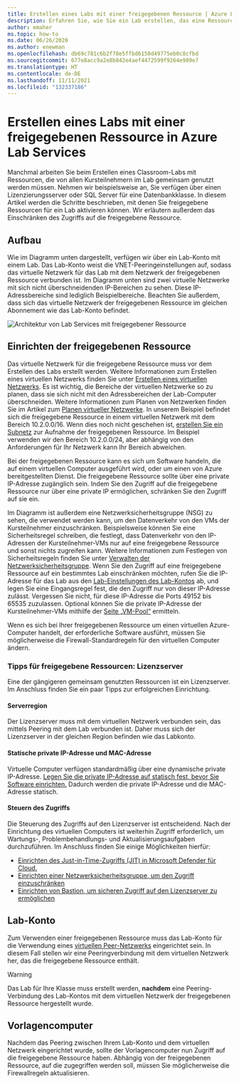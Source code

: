 ```yaml
---
title: Erstellen eines Labs mit einer freigegebenen Ressource | Azure Lab Services
description: Erfahren Sie, wie Sie ein Lab erstellen, das eine Ressource erfordert, die von den Kursteilnehmern gemeinsam genutzt wird.
author: emaher
ms.topic: how-to
ms.date: 06/26/2020
ms.author: enewman
ms.openlocfilehash: db69c781c6b2f78e5ffbd6150d49775eb0c8cfbd
ms.sourcegitcommit: 677e8acc9a2e8b842e4aef4472599f9264e989e7
ms.translationtype: HT
ms.contentlocale: de-DE
ms.lasthandoff: 11/11/2021
ms.locfileid: "132337186"
---
```

# <a name="how-to-create-a-lab-with-a-shared-resource-in-azure-lab-services"></a>Erstellen eines Labs mit einer freigegebenen Ressource in Azure Lab Services

Manchmal arbeiten Sie beim Erstellen eines Classroom-Labs mit Ressourcen, die von allen Kursteilnehmern im Lab gemeinsam genutzt werden müssen.  Nehmen wir beispielsweise an, Sie verfügen über einen Lizenzierungsserver oder SQL Server für eine Datenbankklasse.  In diesem Artikel werden die Schritte beschrieben, mit denen Sie freigegebene Ressourcen für ein Lab aktivieren können.  Wir erläutern außerdem das Einschränken des Zugriffs auf die freigegebene Ressource.

## <a name="architecture"></a>Aufbau

Wie im Diagramm unten dargestellt, verfügen wir über ein Lab-Konto mit einem Lab.  Das Lab-Konto weist die VNET-Peeringeinstellungen auf, sodass das virtuelle Netzwerk für das Lab mit dem Netzwerk der freigegebenen Ressource verbunden ist.  Im Diagramm unten sind zwei virtuelle Netzwerke mit sich nicht überschneidenden IP-Bereichen zu sehen.  Diese IP-Adressbereiche sind lediglich Beispielbereiche.  Beachten Sie außerdem, dass sich das virtuelle Netzwerk der freigegebenen Ressource im gleichen Abonnement wie das Lab-Konto befindet.

![Architektur von Lab Services mit freigegebener Ressource](./media/how-to-create-a-lab-with-shared-resource/shared-resource-architecture.png)

## <a name="setup-shared-resource"></a>Einrichten der freigegebenen Ressource

Das virtuelle Netzwerk für die freigegebene Ressource muss vor dem Erstellen des Labs erstellt werden.  Weitere Informationen zum Erstellen eines virtuellen Netzwerks finden Sie unter [Erstellen eines virtuellen Netzwerks](../virtual-network/quick-create-portal.md).  Es ist wichtig, die Bereiche der virtuellen Netzwerke so zu planen, dass sie sich nicht mit den Adressbereichen der Lab-Computer überschneiden.  Weitere Informationen zum Planen von Netzwerken finden Sie im Artikel zum [Planen virtueller Netzwerke](../virtual-network/virtual-network-vnet-plan-design-arm.md). In unserem Beispiel befindet sich die freigegebene Ressource in einem virtuellen Netzwerk mit dem Bereich 10.2.0.0/16.  Wenn dies noch nicht geschehen ist, [erstellen Sie ein Subnetz](../virtual-network/virtual-network-manage-subnet.md#add-a-subnet) zur Aufnahme der freigegebenen Ressource.  Im Beispiel verwenden wir den Bereich 10.2.0.0/24, aber abhängig von den Anforderungen für Ihr Netzwerk kann Ihr Bereich abweichen.

Bei der freigegebenen Ressource kann es sich um Software handeln, die auf einem virtuellen Computer ausgeführt wird, oder um einen von Azure bereitgestellten Dienst. Die freigegebene Ressource sollte über eine private IP-Adresse zugänglich sein.  Indem Sie den Zugriff auf die freigegebene Ressource nur über eine private IP ermöglichen, schränken Sie den Zugriff auf sie ein.

Im Diagramm ist außerdem eine Netzwerksicherheitsgruppe (NSG) zu sehen, die verwendet werden kann, um den Datenverkehr von den VMs der Kursteilnehmer einzuschränken.  Beispielsweise können Sie eine Sicherheitsregel schreiben, die festlegt, dass Datenverkehr von den IP-Adressen der Kursteilnehmer-VMs nur auf eine freigegebene Ressource und sonst nichts zugreifen kann.  Weitere Informationen zum Festlegen von Sicherheitsregeln finden Sie unter [Verwalten der Netzwerksicherheitsgruppe](../virtual-network/manage-network-security-group.md#work-with-security-rules). Wenn Sie den Zugriff auf eine freigegebene Ressource auf ein bestimmtes Lab einschränken möchten, rufen Sie die IP-Adresse für das Lab aus den [Lab-Einstellungen des Lab-Kontos](manage-labs.md#view-labs-in-a-lab-account) ab, und legen Sie eine Eingangsregel fest, die den Zugriff nur von dieser IP-Adresse zulässt.  Vergessen Sie nicht, für diese IP-Adresse die Ports 49152 bis 65535 zuzulassen.  Optional können Sie die private IP-Adresse der Kursteilnehmer-VMs mithilfe der [Seite „VM-Pool“](how-to-set-virtual-machine-passwords.md) ermitteln.

Wenn es sich bei Ihrer freigegebenen Ressource um einen virtuellen Azure-Computer handelt, der erforderliche Software ausführt, müssen Sie möglicherweise die Firewall-Standardregeln für den virtuellen Computer ändern.

### <a name="tips-for-shared-resources---license-server"></a>Tipps für freigegebene Ressourcen: Lizenzserver
Eine der gängigeren gemeinsam genutzten Ressourcen ist ein Lizenzserver. Im Anschluss finden Sie ein paar Tipps zur erfolgreichen Einrichtung.
#### <a name="server-region"></a>Serverregion
Der Lizenzserver muss mit dem virtuellen Netzwerk verbunden sein, das mittels Peering mit dem Lab verbunden ist. Daher muss sich der Lizenzserver in der gleichen Region befinden wie das Labkonto.

#### <a name="static-private-ip-and-mac-address"></a>Statische private IP-Adresse und MAC-Adresse
Virtuelle Computer verfügen standardmäßig über eine dynamische private IP-Adresse. [Legen Sie die private IP-Adresse auf statisch fest, bevor Sie Software einrichten.](../virtual-network/ip-services/virtual-networks-static-private-ip-arm-pportal.md) Dadurch werden die private IP-Adresse und die MAC-Adresse statisch.  

#### <a name="control-access"></a>Steuern des Zugriffs
Die Steuerung des Zugriffs auf den Lizenzserver ist entscheidend.  Nach der Einrichtung des virtuellen Computers ist weiterhin Zugriff erforderlich, um Wartungs-, Problembehandlungs- und Aktualisierungsaufgaben durchzuführen.  Im Anschluss finden Sie einige Möglichkeiten hierfür:
- [Einrichten des Just-in-Time-Zugriffs (JIT) in Microsoft Defender für Cloud.](../security-center/security-center-just-in-time.md?tabs=jit-config-asc%252cjit-request-asc)
- [Einrichten einer Netzwerksicherheitsgruppe, um den Zugriff einzuschränken](../virtual-network/network-security-groups-overview.md)
- [Einrichten von Bastion, um sicheren Zugriff auf den Lizenzserver zu ermöglichen](https://azure.microsoft.com/services/azure-bastion/)

## <a name="lab-account"></a>Lab-Konto

Zum Verwenden einer freigegebenen Ressource muss das Lab-Konto für die Verwendung eines [virtuellen Peer-Netzwerks](how-to-connect-peer-virtual-network.md) eingerichtet sein.  In diesem Fall stellen wir eine Peeringverbindung mit dem virtuellen Netzwerk her, das die freigegebene Ressource enthält.

>[!WARNING]
>Das Lab für Ihre Klasse muss erstellt werden, **nachdem** eine Peering-Verbindung des Lab-Kontos mit dem virtuellen Netzwerk der freigegebenen Ressource hergestellt wurde.

## <a name="template-machine"></a>Vorlagencomputer

Nachdem das Peering zwischen Ihrem Lab-Konto und dem virtuellen Netzwerk eingerichtet wurde, sollte der Vorlagencomputer nun Zugriff auf die freigegebene Ressource haben.  Abhängig von der freigegebenen Ressource, auf die zugegriffen werden soll, müssen Sie möglicherweise die Firewallregeln aktualisieren.
